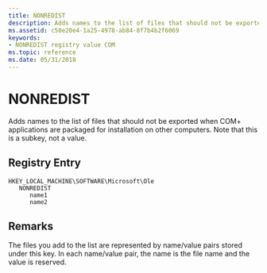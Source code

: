 ```yaml
---
title: NONREDIST
description: Adds names to the list of files that should not be exported when COM+ applications are packaged for installation on other computers. Note that this is a subkey, not a value.
ms.assetid: c50e20e4-1a25-4978-ab84-8f7b4b2f6069
keywords:
- NONREDIST registry value COM
ms.topic: reference
ms.date: 05/31/2018
---
```


# NONREDIST

Adds names to the list of files that should not be exported when COM+ applications are packaged for installation on other computers. Note that this is a subkey, not a value.

## Registry Entry

```
HKEY_LOCAL_MACHINE\SOFTWARE\Microsoft\Ole
   NONREDIST
      name1
      name2
```

## Remarks

The files you add to the list are represented by name/value pairs stored under this key. In each name/value pair, the name is the file name and the value is reserved.

 

 




